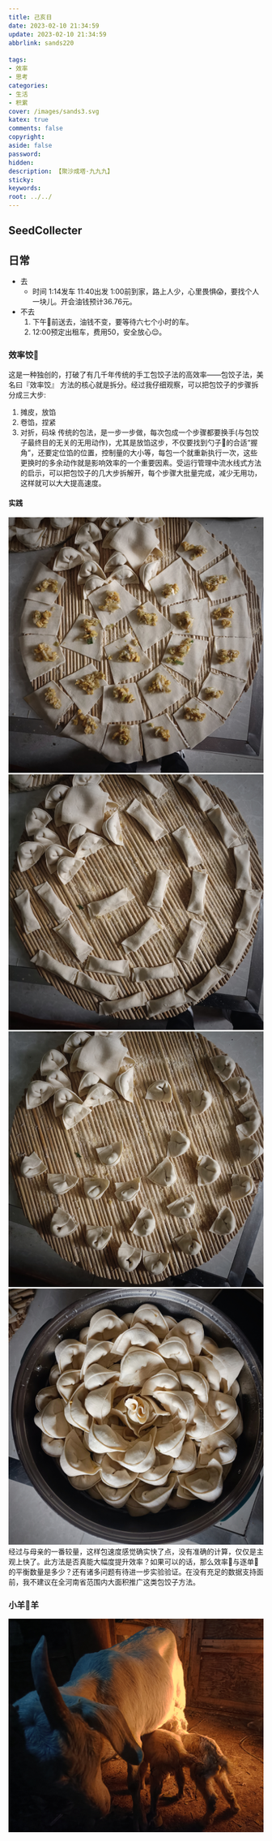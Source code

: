 ```yaml
---
title: 己亥日
date: 2023-02-10 21:34:59
update: 2023-02-10 21:34:59
abbrlink: sands220

tags:
- 效率
- 思考
categories:
- 生活
- 积累
cover: /images/sands3.svg
katex: true
comments: false
copyright:
aside: false
password:
hidden:
description: 【聚沙成塔·九九九】 
sticky: 
keywords:
root: ../../
---
```


## SeedCollecter


## 日常
- 去
	- 时间 1:14发车 11:40出发 1:00前到家，路上人少，心里畏惧😱，要找个人一块儿。开会油钱预计36.76元。
- 不去
	1. 下午🌇前送去，油钱不变，要等待六七个小时的车。
	2. 12:00预定出租车，费用50，安全放心😌。
### 效率饺🥟
这是一种独创的，打破了有几千年传统的手工包饺子法的高效率——包饺子法，美名曰『效率饺』
方法的核心就是拆分。经过我仔细观察，可以把包饺子的步骤拆分成三大步:
1. 摊皮，放馅
2. 卷馅，捏紧
3. 对折，码垛
传统的包法，是一步一步做，每次包成一个步骤都要换手(与包饺子最终目的无关的无用动作)，尤其是放馅这步，不仅要找到勺子🥄的合适“握角”，还要定位馅的位置，控制量的大小等，每包一个就重新执行一次，这些更换时的多余动作就是影响效率的一个重要因素。受运行管理中流水线式方法的启示，可以把包饺子的几大步拆解开，每个步骤大批量完成，减少无用功，这样就可以大大提高速度。

#### 实践
![梯形形密铺术/割圆术](../../../images/20230102/IMG_20230210_220301.jpg)
![真·饺子皮速卷术/春卷](../../../images/20230102/IMG_20230210_220338.jpg)
![真·效率饺🥟](../../../images/20230102/IMG_20230210_220434.jpg)
![舍妹的🌸式饺子摆盘](../../../images/20230102/IMG_20230210_220507.jpg)
经过与母亲的一番较量，这样包速度感觉确实快了点，没有准确的计算，仅仅是主观上快了。此方法是否真能大幅度提升效率？如果可以的话，那么效率🥟与逐单🥟的平衡数量是多少？还有诸多问题有待进一步实验验证。在没有充足的数据支持面前，我不建议在全河南省范围内大面积推广这类包饺子方法。

### 小羊🐏羊
![](../../../images/20230102/IMG_20230210_181747.jpg)
